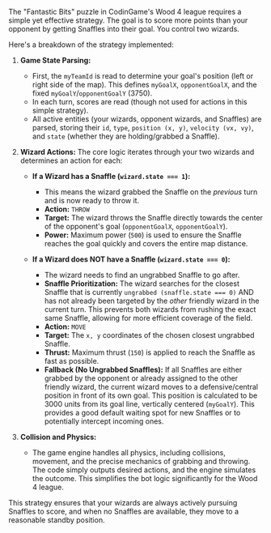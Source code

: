 The "Fantastic Bits" puzzle in CodinGame's Wood 4 league requires a simple yet effective strategy. The goal is to score more points than your opponent by getting Snaffles into their goal. You control two wizards.

Here's a breakdown of the strategy implemented:

1.  **Game State Parsing:**
    *   First, the `myTeamId` is read to determine your goal's position (left or right side of the map). This defines `myGoalX`, `opponentGoalX`, and the fixed `myGoalY`/`opponentGoalY` (3750).
    *   In each turn, scores are read (though not used for actions in this simple strategy).
    *   All active entities (your wizards, opponent wizards, and Snaffles) are parsed, storing their `id`, `type`, `position (x, y)`, `velocity (vx, vy)`, and `state` (whether they are holding/grabbed a Snaffle).

2.  **Wizard Actions:**
    The core logic iterates through your two wizards and determines an action for each:

    *   **If a Wizard has a Snaffle (`wizard.state === 1`):**
        *   This means the wizard grabbed the Snaffle on the *previous* turn and is now ready to throw it.
        *   **Action:** `THROW`
        *   **Target:** The wizard throws the Snaffle directly towards the center of the opponent's goal (`opponentGoalX`, `opponentGoalY`).
        *   **Power:** Maximum power (`500`) is used to ensure the Snaffle reaches the goal quickly and covers the entire map distance.

    *   **If a Wizard does NOT have a Snaffle (`wizard.state === 0`):**
        *   The wizard needs to find an ungrabbed Snaffle to go after.
        *   **Snaffle Prioritization:** The wizard searches for the closest Snaffle that is currently `ungrabbed (snaffle.state === 0)` AND has not already been targeted by the *other* friendly wizard in the current turn. This prevents both wizards from rushing the exact same Snaffle, allowing for more efficient coverage of the field.
        *   **Action:** `MOVE`
        *   **Target:** The `x, y` coordinates of the chosen closest ungrabbed Snaffle.
        *   **Thrust:** Maximum thrust (`150`) is applied to reach the Snaffle as fast as possible.
        *   **Fallback (No Ungrabbed Snaffles):** If all Snaffles are either grabbed by the opponent or already assigned to the other friendly wizard, the current wizard moves to a defensive/central position in front of its own goal. This position is calculated to be 3000 units from its goal line, vertically centered (`myGoalY`). This provides a good default waiting spot for new Snaffles or to potentially intercept incoming ones.

3.  **Collision and Physics:**
    *   The game engine handles all physics, including collisions, movement, and the precise mechanics of grabbing and throwing. The code simply outputs desired actions, and the engine simulates the outcome. This simplifies the bot logic significantly for the Wood 4 league.

This strategy ensures that your wizards are always actively pursuing Snaffles to score, and when no Snaffles are available, they move to a reasonable standby position.